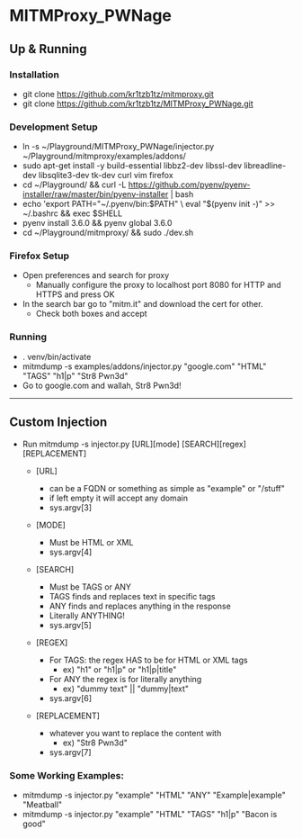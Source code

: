 # MITMProxy_PWNage

## Up & Running

### Installation

- git clone https://github.com/kr1tzb1tz/mitmproxy.git
- git clone https://github.com/kr1tzb1tz/MITMProxy_PWNage.git

### Development Setup

- ln -s ~/Playground/MITMProxy_PWNage/injector.py ~/Playground/mitmproxy/examples/addons/
- sudo apt-get install -y build-essential libbz2-dev libssl-dev libreadline-dev libsqlite3-dev tk-dev curl vim firefox
- cd ~/Playground/ && curl -L https://github.com/pyenv/pyenv-installer/raw/master/bin/pyenv-installer | bash
- echo 'export PATH="~/.pyenv/bin:$PATH" \
  eval "$(pyenv init -)" >> ~/.bashrc && exec $SHELL
- pyenv install 3.6.0 && pyenv global 3.6.0
- cd ~/Playground/mitmproxy/ && sudo ./dev.sh

### Firefox Setup

- Open preferences and search for proxy
  - Manually configure the proxy to localhost port 8080 for HTTP and HTTPS and press OK
- In the search bar go to "mitm.it" and download the cert for other.
  - Check both boxes and accept

### Running

- . venv/bin/activate
- mitmdump -s examples/addons/injector.py "google.com" "HTML" "TAGS" "h1|p" "Str8 Pwn3d"
- Go to google.com and wallah, Str8 Pwn3d!

---

## Custom Injection

- Run mitmdump -s injector.py [URL][mode] [SEARCH][regex] [REPLACEMENT]

  - [URL]

    - can be a FQDN or something as simple as "example" or "/stuff"
    - if left empty it will accept any domain
    - sys.argv[3]

  - [MODE]

    - Must be HTML or XML
    - sys.argv[4]

  - [SEARCH]

    - Must be TAGS or ANY
    - TAGS finds and replaces text in specific tags
    - ANY finds and replaces anything in the response
    - Literally ANYTHING!
    - sys.argv[5]

  - [REGEX]

    - For TAGS: the regex HAS to be for HTML or XML tags
      - ex) "h1" or "h1|p" or "h1|p|title"
    - For ANY the regex is for literally anything
      - ex) "dummy text" || "dummy|text"
    - sys.argv[6]

  - [REPLACEMENT]
    - whatever you want to replace the content with
      - ex) "Str8 Pwn3d"
    - sys.argv[7]

### Some Working Examples:

- mitmdump -s injector.py "example" "HTML" "ANY" "Example|example" "Meatball"
- mitmdump -s injector.py "example" "HTML" "TAGS" "h1|p" "Bacon is good"
